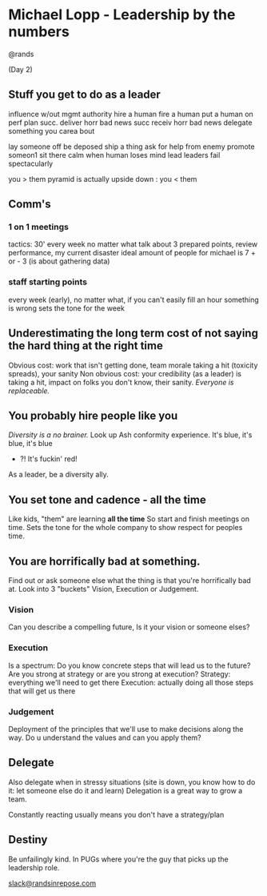# Michael Lopp - Leadership by the numbers
@rands

(Day 2)

## Stuff you get to do as a leader

influence w/out mgmt authority
hire a human
fire a human
put a human on perf plan
succ. deliver horr bad news
succ receiv horr bad news
delegate something you carea bout

lay someone off
be deposed
ship a thing 
ask for help from enemy
promote someon1
sit there calm when human loses mind
lead leaders
fail spectacularly

you > them pyramid is actually upside down : you < them

## Comm's
### 1 on 1 meetings
tactics: 30' every week no matter what
talk about 3 prepared points, review performance, my current disaster
ideal amount of people for michael is 7 + or - 3
(is about gathering data)

### staff starting points
every week (early), no matter what, if you can't easily fill an hour something is wrong
sets the tone for the week

## Underestimating the long term cost of not saying the hard thing at the right time
Obvious cost: work that isn't getting done, team morale taking a hit (toxicity spreads), your sanity
Non obvious cost: your credibility (as a leader) is taking a hit, impact on folks you don't know, their sanity.
_Everyone is replaceable._

## You probably hire people like you
_Diversity is a no brainer._
Look up Ash conformity experience.
It's blue, it's blue, it's blue
- ?! It's fuckin' red!

As a leader, be a diversity ally.

## You set tone and cadence - **all the time**
Like kids, "them" are learning **all the time**
So start and finish meetings on time. Sets the tone for the whole company to show respect for peoples time.

## You are horrifically bad at something.
Find out or ask someone else what the thing is that you're horrifically bad at.
Look into 3 "buckets" Vision, Execution or Judgement.

### Vision
Can you describe a compelling future,
Is it your vision or someone elses?

### Execution
Is a spectrum:
Do you know concrete steps that will lead us to the future?
Are you strong at strategy or are you strong at execution?
Strategy: everything we'll need to get there
Execution: actually doing all those steps that will get us there

### Judgement
Deployment of the principles that we'll use to make decisions along the way.
Do u understand the values and can you apply them?

## Delegate
Also delegate when in stressy situations (site is down, you know how to do it: let someone else do it and learn)
Delegation is a great way to grow a team.


Constantly reacting usually means you don't have a strategy/plan

## Destiny
Be unfailingly kind. In PUGs where you're the guy that picks up the leadership role.

slack@randsinrepose.com